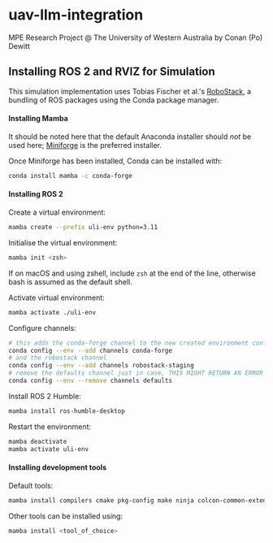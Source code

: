 # uav-llm-integration
MPE Research Project @ The University of Western Australia by Conan (Po) Dewitt

## Installing ROS 2 and RVIZ for Simulation
This simulation implementation uses Tobias Fischer et al.'s [RoboStack](https://robostack.github.io/index.html), a bundling of ROS packages using the Conda package manager.

#### Installing Mamba
It should be noted here that the default Anaconda installer should *not* be used here; [Miniforge](https://github.com/conda-forge/miniforge) is the preferred installer.

Once Miniforge has been installed, Conda can be installed with:
```sh
conda install mamba -c conda-forge
```

#### Installing ROS 2
Create a virtual environment:
```sh
mamba create --prefix uli-env python=3.11
```

Initialise the virtual environment:
```sh
mamba init <zsh>
```
If on macOS and using zshell, include `zsh` at the end of the line, otherwise bash is assumed as the default shell.

Activate virtual environment:
```sh
mamba activate ./uli-env
```

Configure channels:
```sh
# this adds the conda-forge channel to the new created environment configuration 
conda config --env --add channels conda-forge
# and the robostack channel
conda config --env --add channels robostack-staging
# remove the defaults channel just in case, THIS MIGHT RETURN AN ERROR if it is not in the list WHICH IS OK
conda config --env --remove channels defaults
```

Install ROS 2 Humble:
```sh
mamba install ros-humble-desktop
```

Restart the environment:
```sh
mamba deactivate
mamba activate uli-env
```

#### Installing development tools
Default tools:
```sh
mamba install compilers cmake pkg-config make ninja colcon-common-extensions catkin_tools rosdep
```

Other tools can be installed using:
```sh
mamba install <tool_of_choice>
```